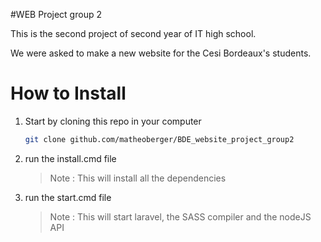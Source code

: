 #WEB Project group 2

This is the second project of second year of IT high school.

We were asked to make a new website for the Cesi Bordeaux's students.

# How to Install

1. Start by cloning this repo in your computer
   ```bash
   git clone github.com/matheoberger/BDE_website_project_group2
   ```
2. run the install.cmd file
   > Note : This will install all the dependencies
2. run the start.cmd file
   > Note : This will start laravel, the SASS compiler and the nodeJS API
